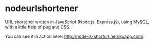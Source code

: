 # nodeurlshortener
URL shortener written in JavaScript (Node.js, Express.js), using MySQL, with a little help of pug and CSS.

You can see it in action here: http://node-js-shorturl.herokuapp.com/.
